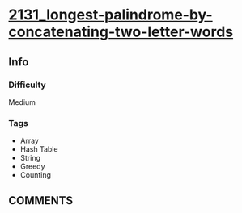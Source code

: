 # [2131_longest-palindrome-by-concatenating-two-letter-words](https://leetcode.com/problems/longest-palindrome-by-concatenating-two-letter-words)

## Info

### Difficulty

Medium

### Tags

- Array
- Hash Table
- String
- Greedy
- Counting

## __COMMENTS__

> 
